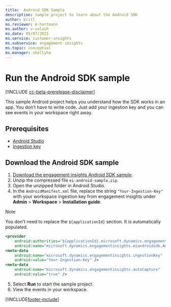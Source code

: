 ```yaml
---
title:  Android SDK Sample
description: Sample project to learn about the Android SDK
author: britl
ms.reviewer: m-hartmann
ms.author: v-salash
ms.date: 05/07/2021
ms.service: customer-insights
ms.subservice: engagement-insights 
ms.topic: conceptual
ms.manager: shellyha
---
```



# Run the Android SDK sample

[!INCLUDE [cc-beta-prerelease-disclaimer](includes/cc-beta-prerelease-disclaimer.md)]

This sample Android project helps you understand how the SDK works in an app. You don’t have to write code. Just add your ingestion key and you can see events in your workspace right away.

## Prerequisites

- [Android Studio](https://developer.android.com/studio)
- [Ingestion key](get-started-android.md)

## Download the Android SDK sample

1. [Download the engagement insights Android SDK sample](https://download.pi.dynamics.com/sdk/EI-SDKs/ei-android-sample.zip).
1. Unzip the compressed file `ei-android-sample.zip`.
1. Open the unzipped folder in Android Studio.
1. In the `AndroidManifest.xml` file, replace the string `"Your-Ingestion-Key"` with your workspace ingestion key from engagement insights under **Admin** > **Workspace** > **Installation guide**. 

 > [!NOTE]
   > You don't need to replace the  `${applicationId}` section. It is automatically populated.

```xml
<provider
    android:authorities="${applicationId}.microsoft.dynamics.engagementinsights.eiandroidsdk.AnalyticsContentProvider"
    android:name="microsoft.dynamics.engagementinsights.eiandroidsdk.AnalyticsContentProvider" />
<meta-data
    android:name="microsoft.dynamics.engagementinsights.ingestionKey"
    android:value="Your-Ingestion-Key" />
<meta-data
    android:name="microsoft.dynamics.engagementinsights.autoCapture"
    android:value="true" />
```

5. Select **Run** to start the sample project.
1. View the events in your workspace.



[!INCLUDE[footer-include](../includes/footer-banner.md)]
